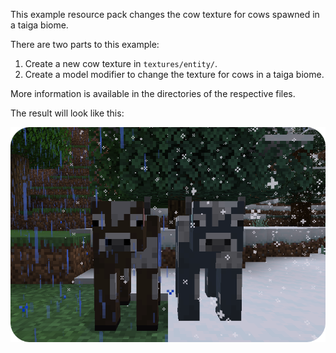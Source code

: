 This example resource pack changes the cow texture for cows spawned in a taiga biome.

There are two parts to this example:
1. Create a new cow texture in `textures/entity/`.
2. Create a model modifier to change the texture for cows in a taiga biome.

More information is available in the directories of the respective files.

The result will look like this:

![snowy cow.png](../images/snowy%20cow.png)
